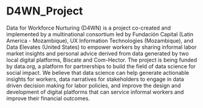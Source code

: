 # D4WN_Project
Data for Workforce Nurturing (D4WN) is a project co-created and implemented by a multinational consortium led by Fundación Capital (Latin America - Mozambique), UX Information Technologies (Mozambique), and Data Elevates (United States) to empower workers by sharing informal labor market insights and personal advice derived from data generated by two local digital platforms, Biscate and Com-Hector. The project is being funded by data.org, a platform for partnerships to build the field of data science for social impact. We believe that data science can help generate actionable insights for workers, data narratives for stakeholders to engage in data driven decision making for labor policies, and improve the design and development of digital platforms that can service informal workers and improve their financial outcomes.
